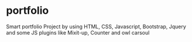 # portfolio
Smart portfolio Project by using HTML, CSS, Javascript, Bootstrap, Jquery and some JS plugins like Mixit-up, Counter and owl carsoul
